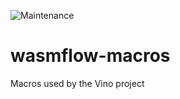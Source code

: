 ![Maintenance](https://img.shields.io/badge/maintenance-activly--developed-brightgreen.svg)

# wasmflow-macros

Macros used by the Vino project
